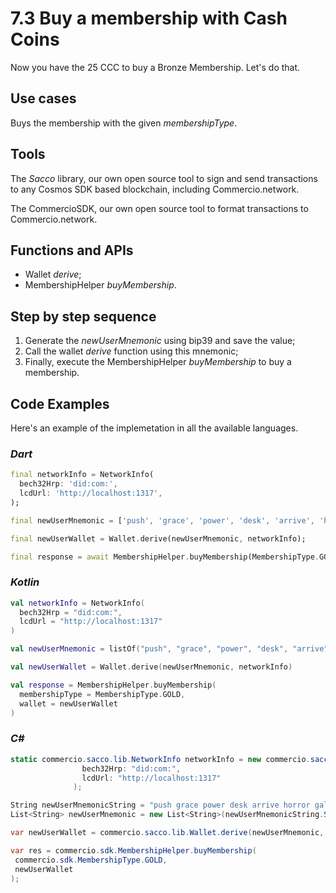 # 7.3 Buy a membership with Cash Coins

Now you have the 25 CCC to buy a Bronze Membership. Let's do that.

## Use cases

Buys the membership with the given _membershipType_.

## Tools

The _Sacco_ library, our own open source tool to sign and send transactions to any Cosmos SDK based blockchain, including Commercio.network.

The CommercioSDK, our own open source tool to format transactions to Commercio.network.

## Functions and APIs

- Wallet _derive_;
- MembershipHelper _buyMembership_.

## Step by step sequence

1. Generate the _newUserMnemonic_ using bip39 and save the value;
2. Call the wallet _derive_ function using this mnemonic;
3. Finally, execute the MembershipHelper _buyMembership_ to buy a membership.
  
## Code Examples

Here's an example of the implemetation in all the available languages.

### _Dart_

```dart
final networkInfo = NetworkInfo(
  bech32Hrp: 'did:com:',
  lcdUrl: 'http://localhost:1317',
);

final newUserMnemonic = ['push', 'grace', 'power', 'desk', 'arrive', 'horror', 'gallery', 'physical', 'kingdom', 'ecology', 'fat', 'firm', 'future', 'service', 'table', 'little', 'live', 'reason', 'maximum', 'short', 'motion', 'planet', 'stage', 'second',];

final newUserWallet = Wallet.derive(newUserMnemonic, networkInfo);

final response = await MembershipHelper.buyMembership(MembershipType.GOLD, newUserWallet);
```

### _Kotlin_

```kotlin
val networkInfo = NetworkInfo(
  bech32Hrp = "did:com:",
  lcdUrl = "http://localhost:1317"
)

val newUserMnemonic = listOf("push", "grace", "power", "desk", "arrive", "horror", "gallery", "physical", "kingdom", "ecology", "fat", "firm", "future", "service", "table", "little", "live", "reason", "maximum", "short", "motion", "planet", "stage", "second")

val newUserWallet = Wallet.derive(newUserMnemonic, networkInfo)

val response = MembershipHelper.buyMembership(
  membershipType = MembershipType.GOLD,
  wallet = newUserWallet
)
```

### _C#_

```csharp
static commercio.sacco.lib.NetworkInfo networkInfo = new commercio.sacco.lib.NetworkInfo(
                bech32Hrp: "did:com:",
                lcdUrl: "http://localhost:1317"
              );

String newUserMnemonicString = "push grace power desk arrive horror gallery physical kingdom ecology fat firm future service table little live reason maximum short motion planet stage second";
List<String> newUserMnemonic = new List<String>(newUserMnemonicString.Split(" ", StringSplitOptions.RemoveEmptyEntries));

var newUserWallet = commercio.sacco.lib.Wallet.derive(newUserMnemonic, networkInfo);

var res = commercio.sdk.MembershipHelper.buyMembership(
 commercio.sdk.MembershipType.GOLD,
 newUserWallet
);
```
